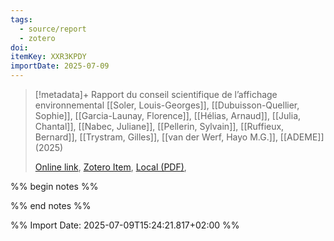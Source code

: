 ```yaml
---
tags:
  - source/report
  - zotero
doi: 
itemKey: XXR3KPDY
importDate: 2025-07-09
---
```

>[!metadata]+
> Rapport du conseil scientifique de l’affichage environnemental
> [[Soler, Louis-Georges]], [[Dubuisson-Quellier, Sophie]], [[Garcia-Launay, Florence]], [[Hélias, Arnaud]], [[Julia, Chantal]], [[Nabec, Juliane]], [[Pellerin, Sylvain]], [[Ruffieux, Bernard]], [[Trystram, Gilles]], [[van der Werf, Hayo M.G.]], 
> [[ADEME]] (2025)
> 
> [Online link](), [Zotero Item](zotero://select/library/items/XXR3KPDY), [Local (PDF)](file://C:/Users/aburg/Documents/references/zotero/storage/X6MC58A5/Soler_RAPPORTCONSEIL.pdf), 

%% begin notes %%

%% end notes %%

%% Import Date: 2025-07-09T15:24:21.817+02:00 %%
